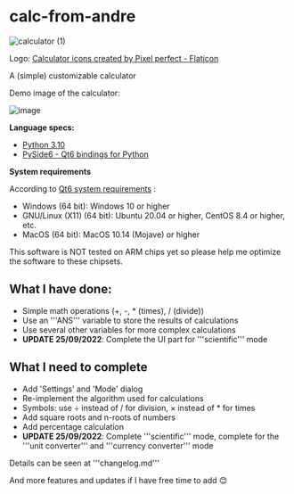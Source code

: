 # calc-from-andre
![calculator (1)](https://user-images.githubusercontent.com/68326978/192151674-d66b5ee4-7d74-4163-b02f-b0dcdd05e93e.png)


Logo: <a href="https://www.flaticon.com/free-icons/calculator" title="calculator icons">Calculator icons created by Pixel perfect - Flaticon</a>

A (simple) customizable calculator

Demo image of the calculator:

![image](https://user-images.githubusercontent.com/68326978/192151718-aa670b9a-244b-4d74-a4a1-9e7a6893c04a.png)
 
 
**Language specs:**
- <a href="https://www.python.org/downloads/"> Python 3.10 </a>
- <a href="https://pypi.org/project/PySide6/"> PySide6 - Qt6 bindings for Python </a>

**System requirements**

According to <a href="https://doc.qt.io/qt-6/supported-platforms.html">Qt6 system requirements</a> :

- Windows (64 bit): Windows 10 or higher
- GNU/Linux (X11) (64 bit): Ubuntu 20.04 or higher, CentOS 8.4 or higher, etc.
- MacOS (64 bit): MacOS 10.14 (Mojave) or higher

This software is NOT tested on ARM chips yet so please help me optimize the software to these chipsets.

## What I have done:

- Simple math operations (+, -, * (times), / (divide))
- Use an '''ANS''' variable to store the results of calculations
- Use several other variables for more complex calculations
- **UPDATE 25/09/2022**: Complete the UI part for '''scientific''' mode

## What I need to complete

- Add 'Settings' and 'Mode' dialog
- Re-implement the algorithm used for calculations
- Symbols: use ÷ instead of / for division, × instead of * for times
- Add square roots and n-roots of numbers
- Add percentage calculation
- **UPDATE 25/09/2022**: Complete '''scientific''' mode, complete for the '''unit converter''' and '''currency converter''' mode

Details can be seen at '''changelog.md'''

And more features and updates if I have free time to add 😊
